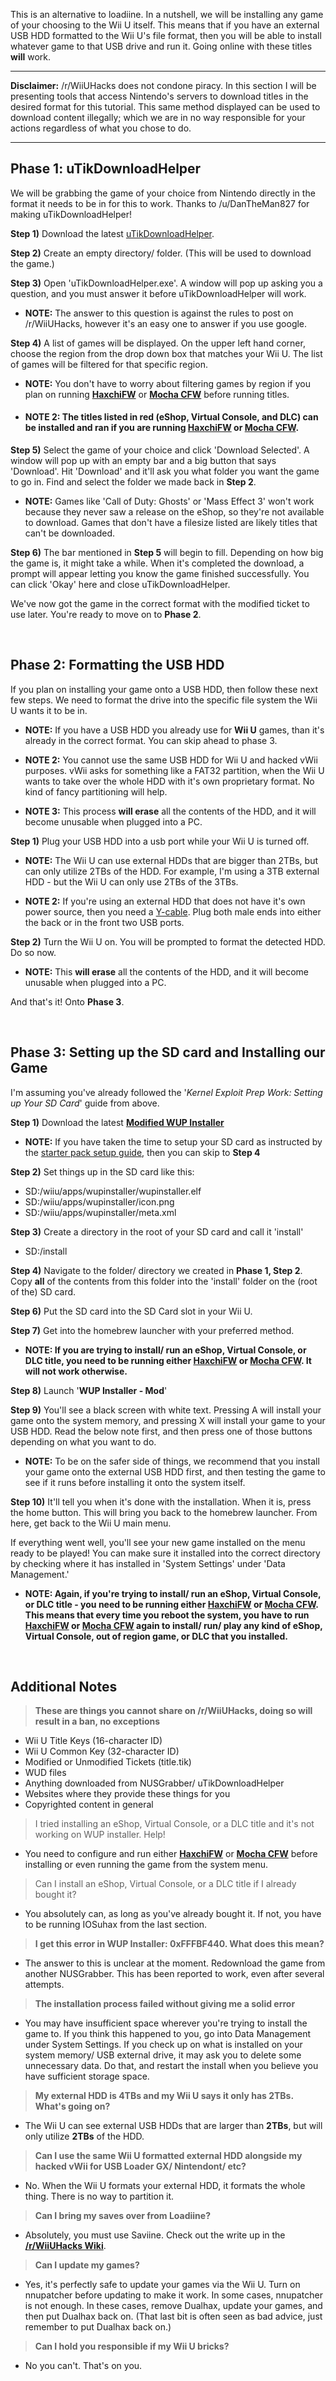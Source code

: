 This is an alternative to loadiine. In a nutshell, we will be installing any game of your choosing to the Wii U itself. This means that if you have an external USB HDD formatted to the Wii U's file format, then you will be able to install whatever game to that USB drive and run it. Going online with these titles **will** work.

----------------------------------------------------------------------------------------------------------------------

**Disclaimer:** /r/WiiUHacks does not condone piracy. In this section I will be presenting tools that access Nintendo's servers to download titles in the desired format for this tutorial. This same method displayed can be used to download content illegally; which we are in no way responsible for your actions regardless of what you chose to do.

----------------------------------------------------------------------------------------------------------------------

## Phase 1: uTikDownloadHelper

We will be grabbing the game of your choice from Nintendo directly in the format it needs to be in for this to work. Thanks to /u/DanTheMan827 for making uTikDownloadHelper!

**Step 1)** Download the latest [uTikDownloadHelper](https://github.com/DanTheMan827/uTikDownloadHelper/releases). 

**Step 2)** Create an empty directory/ folder. (This will be used to download the game.)

**Step 3)** Open 'uTikDownloadHelper.exe'. A window will pop up asking you a question, and you must answer it before uTikDownloadHelper will work.

* **NOTE:** The answer to this question is against the rules to post on /r/WiiUHacks, however it's an easy one to answer if you use google.

**Step 4)** A list of games will be displayed. On the upper left hand corner, choose the region from the drop down box that matches your Wii U. The list of games will be filtered for that specific region.

* **NOTE:** You don't have to worry about filtering games by region if you plan on running [**HaxchiFW**](https://github.com/FlimFlam69/WiiUTutorial/wiki/3:-Installing-HaxchiFW-&-The-Homebrew-Launcher-Channel) or [**Mocha CFW**](https://github.com/FlimFlam69/WiiUTutorial/wiki/4:-Installing-redNAND-with-Mocha-CFW) before running titles.

* #### **NOTE 2:** The titles listed in red (eShop, Virtual Console, and DLC) can be installed and ran if you are running [**HaxchiFW**](https://github.com/FlimFlam69/WiiUTutorial/wiki/3:-Installing-HaxchiFW-&-The-Homebrew-Launcher-Channel) or [**Mocha CFW**](https://github.com/FlimFlam69/WiiUTutorial/wiki/4:-Installing-redNAND-with-Mocha-CFW).

**Step 5)** Select the game of your choice and click 'Download Selected'. A window will pop up with an empty bar and a big button that says 'Download'. Hit 'Download' and it'll ask you what folder you want the game to go in. Find and select the folder we made back in **Step 2**. 

* **NOTE:** Games like 'Call of Duty: Ghosts' or 'Mass Effect 3' won't work because they never saw a release on the eShop, so they're not available to download. Games that don't have a filesize listed are likely titles that can't be downloaded.

**Step 6)** The bar mentioned in **Step 5** will begin to fill. Depending on how big the game is, it might take a while. When it's completed the download, a prompt will appear letting you know the game finished successfully. You can click 'Okay' here and close uTikDownloadHelper.

We've now got the game in the correct format with the modified ticket to use later. You're ready to move on to **Phase 2**.

&nbsp;

## Phase 2: Formatting the USB HDD

If you plan on installing your game onto a USB HDD, then follow these next few steps. We need to format the drive into the specific file system the Wii U wants it to be in. 

* **NOTE:** If you have a USB HDD you already use for **Wii U** games, than it's already in the correct format. You can skip ahead to phase 3.

* **NOTE 2:** You cannot use the same USB HDD for Wii U and hacked vWii purposes. vWii asks for something like a FAT32 partition, when the Wii U wants to take over the whole HDD with it's own proprietary format. No kind of fancy partitioning will help.

* **NOTE 3:** This process **will erase** all the contents of the HDD, and it will become unusable when plugged into a PC.

**Step 1)** Plug your USB HDD into a usb port while your Wii U is turned off.

* **NOTE:** The Wii U can use external HDDs that are bigger than 2TBs, but can only utilize 2TBs of the HDD. For example, I'm using a 3TB external HDD - but the Wii U can only use 2TBs of the 3TBs.

* **NOTE 2:** If you're using an external HDD that does not have it's own power source, then you need a [Y-cable](https://oyendigital.com/images/USB3-y-cable.jpg). Plug both male ends into either the back or in the front two USB ports.

**Step 2)** Turn the Wii U on. You will be prompted to format the detected HDD. Do so now.

* **NOTE:** This **will erase** all the contents of the HDD, and it will become unusable when plugged into a PC.

And that's it! Onto **Phase 3**.

&nbsp;

## Phase 3: Setting up the SD card and Installing our Game

I'm assuming you've already followed the '*Kernel Exploit Prep Work: Setting up Your SD Card*' guide from above.

**Step 1)** Download the latest [**Modified WUP Installer**](https://github.com/Yardape8000/wupinstaller/releases)

* **NOTE:** If you have taken the time to setup your SD card as instructed by the [starter pack setup guide](https://github.com/FlimFlam69/WiiUTutorial/wiki/0:-Starter-Pack), then you can skip to **Step 4**
 
**Step 2)** Set things up in the SD card like this:

* SD:/wiiu/apps/wupinstaller/wupinstaller.elf
* SD:/wiiu/apps/wupinstaller/icon.png
* SD:/wiiu/apps/wupinstaller/meta.xml

**Step 3)** Create a directory in the root of your SD card and call it 'install'

* SD:/install

**Step 4)** Navigate to the folder/ directory we created in **Phase 1, Step 2**. Copy **all** of the contents from this folder into the 'install' folder on the (root of the) SD card.

**Step 6)** Put the SD card into the SD Card slot in your Wii U.

**Step 7)** Get into the homebrew launcher with your preferred method.


* **NOTE: If you are trying to install/ run an eShop, Virtual Console, or DLC title, you need to be running either [**HaxchiFW**](https://github.com/FlimFlam69/WiiUTutorial/wiki/3:-Installing-HaxchiFW-&-The-Homebrew-Launcher-Channel) or [**Mocha CFW**](https://github.com/FlimFlam69/WiiUTutorial/wiki/4:-Installing-redNAND-with-Mocha-CFW). It will not work otherwise.**

**Step 8)** Launch '**WUP Installer - Mod**'

**Step 9)** You'll see a black screen with white text. Pressing A will install your game onto the system memory, and pressing X will install your game to your USB HDD. Read the below note first, and then press one of those buttons depending on what you want to do.

* **NOTE:** To be on the safer side of things, we recommend that you install your game onto the external USB HDD first, and then testing the game to see if it runs before installing it onto the system itself.

**Step 10)** It'll tell you when it's done with the installation. When it is, press the home button. This will bring you back to the homebrew launcher. From here, get back to the Wii U main menu.

If everything went well, you'll see your new game installed on the menu ready to be played! You can make sure it installed into the correct directory by checking where it has installed in 'System Settings' under 'Data Management.'

* **NOTE: Again, if you're trying to install/ run an eShop, Virtual Console, or DLC title - you need to be running either [**HaxchiFW**](https://github.com/FlimFlam69/WiiUTutorial/wiki/3:-Installing-HaxchiFW-&-The-Homebrew-Launcher-Channel) or [**Mocha CFW**](https://github.com/FlimFlam69/WiiUTutorial/wiki/4:-Installing-redNAND-with-Mocha-CFW). This means that every time you reboot the system, you have to run [**HaxchiFW**](https://github.com/FlimFlam69/WiiUTutorial/wiki/3:-Installing-HaxchiFW-&-The-Homebrew-Launcher-Channel) or [**Mocha CFW**](https://github.com/FlimFlam69/WiiUTutorial/wiki/4:-Installing-redNAND-with-Mocha-CFW) again to install/ run/ play any kind of eShop, Virtual Console, out of region game, or DLC that you installed.**

&nbsp;

## Additional Notes


> **These are things you cannot share on /r/WiiUHacks, doing so will result in a ban, no exceptions**

* Wii U Title Keys (16-character ID)
* Wii U Common Key (32-character ID)
* Modified or Unmodified Tickets (title.tik)
* WUD files
* Anything downloaded from NUSGrabber/ uTikDownloadHelper
* Websites where they provide these things for you
* Copyrighted content in general

> I tried installing an eShop, Virtual Console, or a DLC title and it's not working on WUP installer. Help!

* You need to configure and run either [**HaxchiFW**](https://github.com/FlimFlam69/WiiUTutorial/wiki/3:-Installing-HaxchiFW-&-The-Homebrew-Launcher-Channel) or [**Mocha CFW**](https://github.com/FlimFlam69/WiiUTutorial/wiki/4:-Installing-redNAND-with-Mocha-CFW) before installing or even running the game from the system menu.

> Can I install an eShop, Virtual Console, or a DLC title if I already bought it?

* You absolutely can, as long as you've already bought it. If not, you have to be running IOSuhax from the last section.

> **I get this error in WUP Installer: 0xFFFBF440. What does this mean?**

* The answer to this is unclear at the moment. Redownload the game from another NUSGrabber. This has been reported to work, even after several attempts.


> **The installation process failed without giving me a solid error**

* You may have insufficient space wherever you're trying to install the game to. If you think this happened to you, go into Data Management under System Settings. If you check up on what is installed on your system memory/ USB external drive, it may ask you to delete some unnecessary data. Do that, and restart the install when you believe you have sufficient storage space.


> **My external HDD is 4TBs and my Wii U says it only has 2TBs. What's going on?**

* The Wii U can see external USB HDDs that are larger than **2TBs**, but will only utilize **2TBs** of the HDD.


> **Can I use the same Wii U formatted external HDD alongside my hacked vWii for USB Loader GX/ Nintendont/ etc?**

* No. When the Wii U formats your external HDD, it formats the whole thing. There is no way to partition it.

> **Can I bring my saves over from Loadiine?**

* Absolutely, you must use Saviine. Check out the write up in the [**/r/WiiUHacks Wiki**](https://www.reddit.com/r/WiiUHacks/wiki/various).

> **Can I update my games?**

* Yes, it's perfectly safe to update your games via the Wii U. Turn on nnupatcher before updating to make it work. In some cases, nnupatcher is not enough. In these cases, remove Dualhax, update your games, and then put Dualhax back on. (That last bit is often seen as bad advice, just remember to put Dualhax back on.)

> **Can I hold you responsible if my Wii U bricks?**

* No you can't. That's on you.

